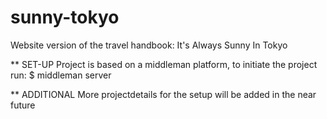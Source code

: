 # sunny-tokyo
Website version of the travel handbook: It's Always Sunny In Tokyo

** SET-UP
Project is based on a middleman platform, to initiate the project run:
$ middleman server



** ADDITIONAL
More projectdetails for the setup will be added in the near future
